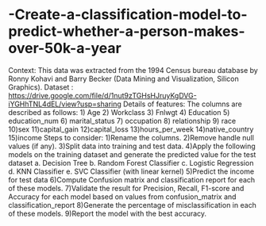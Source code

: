 # -Create-a-classification-model-to-predict-whether-a-person-makes-over-50k-a-year
Context: This data was extracted from the 1994 Census bureau database by Ronny Kohavi and Barry Becker (Data Mining and Visualization, Silicon Graphics). Dataset : https://drive.google.com/file/d/1nut9zTGHsHJruyKgDVG-iYGHhTNL4dEL/view?usp=sharing Details of features: The columns are described as follows: 1) Age 2) Workclass 3) Fnlwgt 4) Education 5) education_num 6) marital_status 7) occupation 8) relationship 9) race 10)sex 11)capital_gain 12)capital_loss 13)hours_per_week 14)native_country 15)income Steps to consider: 1)Rename the columns. 2)Remove handle null values (if any). 3)Split data into training and test data. 4)Apply the following models on the training dataset and generate the predicted value for the test dataset a. Decision Tree b. Random Forest Classifier c. Logistic Regression d. KNN Classifier e. SVC Classifier (with linear kernel) 5)Predict the income for test data 6)Compute Confusion matrix and classification report for each of these models. 7)Validate the result for Precision, Recall, F1-score and Accuracy for each model based on values from confusion_matrix and classification_report 8)Generate the percentage of misclassification in each of these models. 9)Report the model with the best accuracy.
